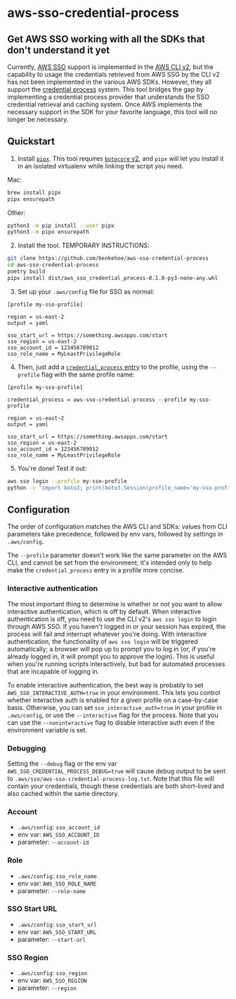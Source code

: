 # aws-sso-credential-process
## Get AWS SSO working with all the SDKs that don't understand it yet

Currently, [AWS SSO](https://aws.amazon.com/single-sign-on/) support is implemented in the [AWS CLI v2](https://aws.amazon.com/blogs/developer/aws-cli-v2-is-now-generally-available/), but the capability to usage the credentials retrieved from AWS SSO by the CLI v2 has not been implemented in the various AWS SDKs. However, they all support the [credential process](https://docs.aws.amazon.com/cli/latest/userguide/cli-configure-sourcing-external.html) system. This tool bridges the gap by implementing a credential process provider that understands the SSO credential retrieval and caching system. Once AWS implements the necessary support in the SDK for your favorite language, this tool will no longer be necessary.

## Quickstart

1. Install [`pipx`](https://pipxproject.github.io/pipx/). This tool requires [`botocore` v2](https://github.com/boto/botocore/tree/v2), and `pipx` will let you install it in an isolated virtualenv while linking the script you need.

Mac:
```bash
brew install pipx
pipx ensurepath
```

Other:
```bash
python3 -m pip install --user pipx
python3 -m pipx ensurepath
```

2. Install the tool. TEMPORARY INSTRUCTIONS:
```bash
git clone https://github.com/benkehoe/aws-sso-credential-process
cd aws-sso-credential-process
poetry build
pipx install dist/aws_sso_credential_process-0.1.0-py3-none-any.whl
```

3. Set up your `.aws/config` file for SSO as normal:

```
[profile my-sso-profile]

region = us-east-2
output = yaml

sso_start_url = https://something.awsapps.com/start
sso_region = us-east-2
sso_account_id = 123456789012
sso_role_name = MyLeastPrivilegeRole
```

4. Then, just add a [`credential_process` entry](https://docs.aws.amazon.com/cli/latest/userguide/cli-configure-sourcing-external.html) to the profile, using the `--profile` flag with the same profile name:

```
[profile my-sso-profile]

credential_process = aws-sso-credential-process --profile my-sso-profile

region = us-east-2
output = yaml

sso_start_url = https://something.awsapps.com/start
sso_region = us-east-2
sso_account_id = 123456789012
sso_role_name = MyLeastPrivilegeRole

```

5. You're done! Test it out:
```bash
aws sso login --profile my-sso-profile
python -c "import boto3; print(boto3.Session(profile_name='my-sso-profile').client('sts').get_caller_identity())"
```

## Configuration

The order of configuration matches the AWS CLI and SDKs: values from CLI parameters take precedence, followed by env vars, followed by settings in `.aws/config`.

The `--profile` parameter doesn't work like the same parameter on the AWS CLI, and cannot be set from the environment; it's intended only to help make the `credential_process` entry in a profile more concise.

### Interactive authentication

The most important thing to determine is whether or not you want to allow interactive authentication, which is off by default. When interactive authentication is off, you need to use the CLI v2's `aws sso login` to login through AWS SSO. If you haven't logged in or your session has expired, the process will fail and interrupt whatever you're doing. With interactive authentication, the functionality of `aws sso login` will be triggered automatically; a browser will pop up to prompt you to log in (or, if you're already logged in, it will prompt you to approve the login). This is useful when you're running scripts interactively, but bad for automated processes that are incapable of logging in.

To enable interactive authentication, the best way is probably to set `AWS_SSO_INTERACTIVE_AUTH=true` in your environment. This lets you control whether interactive auth is enabled for a given profile on a case-by-case basis. Otherwise, you can set `sso_interactive_auth=true` in your profile in `.aws/config`, or use the `--interactive` flag for the process. Note that you can use the `--noninteractive` flag to disable interactive auth even if the environment variable is set.

### Debugging
Setting the `--debug` flag or the env var `AWS_SSO_CREDENTIAL_PROCESS_DEBUG=true` will cause debug output to be sent to `.aws/sso/aws-sso-credential-process-log.txt`. Note that this file will contain your credentials, though these credentials are both short-lived and also cached within the same directory.

### Account

* `.aws/config`: `sso_account_id`
* env var: `AWS_SSO_ACCOUNT_ID`
* parameter: `--account-id`

### Role

* `.aws/config`: `sso_role_name`
* env var: `AWS_SSO_ROLE_NAME`
* parameter: `--role-name`

### SSO Start URL

* `.aws/config`: `sso_start_url`
* env var: `AWS_SSO_START_URL`
* parameter: `--start-url`

### SSO Region

* `.aws/config`: `sso_region`
* env var: `AWS_SSO_REGION`
* parameter: `--region`
